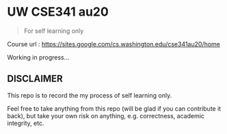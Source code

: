 # UW CSE341 au20

> For self learning only

Course url : https://sites.google.com/cs.washington.edu/cse341au20/home

Working in progress...

## DISCLAIMER

This repo is to record the my process of self learning only.

Feel free to take anything from this repo (will be glad if you can contribute it back), but take your own risk on anything, e.g. correctness, academic integrity, etc.
